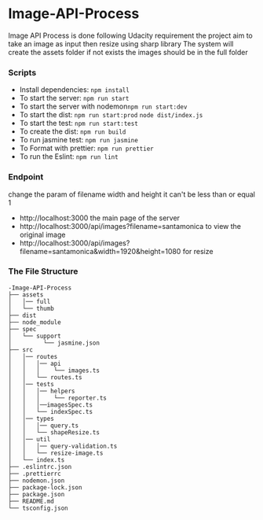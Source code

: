 # Image-API-Process
Image API Process is done following Udacity requirement the project aim to take an image as input then resize using sharp library
The system will create the assets folder if not exists the images should be in the full folder


### Scripts
- Install dependencies: ```npm install``` 
- To start the server: ```npm run start``` 
- To start the server with nodemon```npm run start:dev```
- To start the dist: ```npm run start:prod``` ```node dist/index.js```
- To start the test: ```npm run start:test```
- To create the dist: ```npm run build```
- To run jasmine test: ```npm run jasmine```
- To Format with prettier: ```npm run prettier```
- To run the Eslint: ```npm run lint``` 


### Endpoint
change the param of filename width and height it can't be less than or equal 1
- http://localhost:3000 the main page of the server
- http://localhost:3000/api/images?filename=santamonica to view the original image
- http://localhost:3000/api/images?filename=santamonica&width=1920&height=1080 for resize



### The File Structure
```
-Image-API-Process
├── assets
│   │── full         
│   └── thumb 
├── dist                 
├── node_module
├── spec
│   └── support 
│         └── jasmine.json 
├── src
│   │── routes
│   │   │── api
│   │   │    └── images.ts
│   │   └── routes.ts
│   │── tests
│   │   │── helpers
│   │   │    └── reporter.ts
│   │   │──imagesSpec.ts
│   │   └── indexSpec.ts
│   │── types
│   │   │── query.ts         
│   │   └── shapeResize.ts 
│   │── util
│   │   │── query-validation.ts         
│   │   └── resize-image.ts 
│   └── index.ts 
├── .eslintrc.json                  
├── .prettierrc
├── nodemon.json                  
├── package-lock.json
├── package.json                 
├── README.md 
└── tsconfig.json
```
